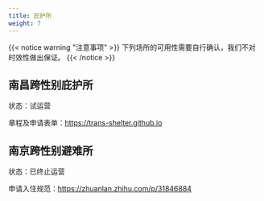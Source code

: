 ```yaml
---
title: 庇护所
weight: 7
---
```


{{< notice warning "注意事项" >}}
下列场所的可用性需要自行确认，我们不对时效性做出保证。
{{< /notice >}}

## 南昌跨性别庇护所

状态：试运营

章程及申请表单：<https://trans-shelter.github.io>

## 南京跨性别避难所

状态：已终止运营

申请入住规范：<https://zhuanlan.zhihu.com/p/31846884>
